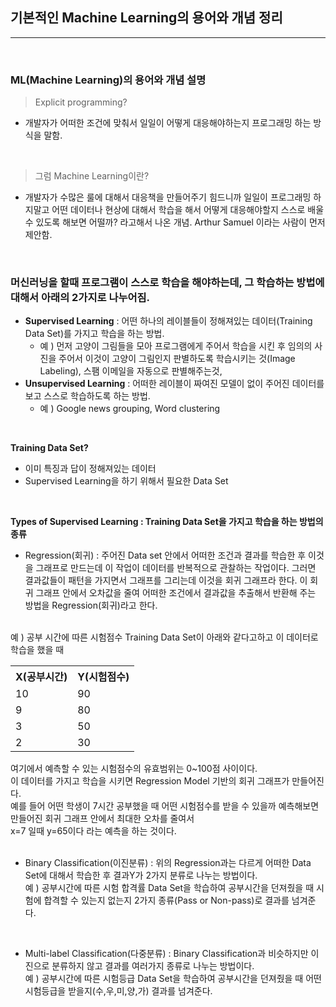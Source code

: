 

## 기본적인 Machine Learning의 용어와 개념 정리
***

<br>

### ML(Machine Learning)의 용어와 개념 설명

> Explicit programming?
* 개발자가 어떠한 조건에 맞춰서 일일이 어떻게 대응해야하는지 프로그래밍 하는 방식을 말함.

<br>

> 그럼 Machine Learning이란?
* 개발자가 수많은 룰에 대해서 대응책을 만들어주기 힘드니까 일일이 프로그래밍 하지말고 어떤 데이터나 현상에 대해서 학습을 해서 어떻게 대응해야할지 스스로 배울 수 있도록 해보면 어떨까? 라고해서 나온 개념. Arthur Samuel 이라는 사람이 먼저 제안함.

<br>

### 머신러닝을 할때 프로그램이 스스로 학습을 해야하는데, 그 학습하는 방법에 대해서 아래의 2가지로 나누어짐.
- <strong>Supervised Learning</strong> : 어떤 하나의 레이블들이 정해져있는 데이터(Training Data Set)를 가지고 학습을 하는 방법. 
  * 예 ) 먼저 고양이 그림들을 모아 프로그램에게 주어서 학습을 시킨 후 임의의 사진을 주어서 이것이 고양이 그림인지 판별하도록 학습시키는 것(Image Labeling), 스팸 이메일을 자동으로 판별해주는것, 
- <strong>Unsupervised Learning</strong> : 어떠한 레이블이 짜여진 모델이 없이 주어진 데이터를 보고 스스로 학습하도록 하는 방법. 
    * 예 ) Google news grouping, Word clustering

<br>

<strong>Training Data Set?</strong>
- 이미 특징과 답이 정해져있는 데이터
- Supervised Learning을 하기 위해서 필요한 Data Set

<br>

<strong>Types of Supervised Learning : Training Data Set을 가지고 학습을 하는 방법의 종류</strong>
- Regression(회귀) : 주어진 Data set 안에서 어떠한 조건과 결과를 학습한 후 이것을 그래프로 만드는데 이 작업이 데이터를 반복적으로 관찰하는 작업이다. 그러면 결과값들이 패턴을 가지면서 그래프를 그리는데 이것을 회귀 그래프라 한다. 이 회귀 그래프 안에서 오차값을 줄여 어떠한 조건에서 결과값을 추출해서 반환해 주는 방법을 Regression(회귀)라고 한다. 
<br>
예 ) 공부 시간에 따른 시험점수 Training Data Set이 아래와 같다고하고 이 데이터로 학습을 했을 때 <br>
<table>
 <tr>
  <th>X(공부시간)</th><th>Y(시험점수)</th>
 </tr>
 <tr>
  <td>10</td><td>90</td>
 </tr>
 <tr>
  <td>9</td><td>80</td>
 </tr>
 <tr>
  <td>3</td><td>50</td>
 </tr>
 <tr>
  <td>2</td><td>30</td>
 </tr>
</table>
여기에서 예측할 수 있는 시험점수의 유효범위는 0~100점 사이이다.<br>
이 데이터를 가지고 학습을 시키면 Regression Model 기반의 회귀 그래프가 만들어진다.<br>
예를 들어 어떤 학생이 7시간 공부했을 때 어떤 시험점수를 받을 수 있을까 예측해보면<br>
만들어진 회귀 그래프 안에서 최대한 오차를 줄여서<br>
x=7 일때 y=65이다 라는 예측을 하는 것이다.<br>

<br>

- Binary Classification(이진분류) : 위의 Regression과는 다르게 어떠한 Data Set에 대해서 학습한 후 결과Y가 2가지 분류로 나누는 방법이다.<br>
예 ) 공부시간에 따른 시험 합격률 Data Set을 학습하여 공부시간을 던져줬을 때 시험에 합격할 수 있는지 없는지 2가지 종류(Pass or Non-pass)로 결과를 넘겨준다.

<br>

- Multi-label Classification(다중분류) : Binary Classification과 비슷하지만 이진으로 분류하지 않고 결과를 여러가지 종류로 나누는 방법이다.<br>
예 ) 공부시간에 따른 시험등급 Data Set을 학습하여 공부시간을 던져줬을 때 어떤 시험등급을 받을지(수,우,미,양,가) 결과를 넘겨준다.
